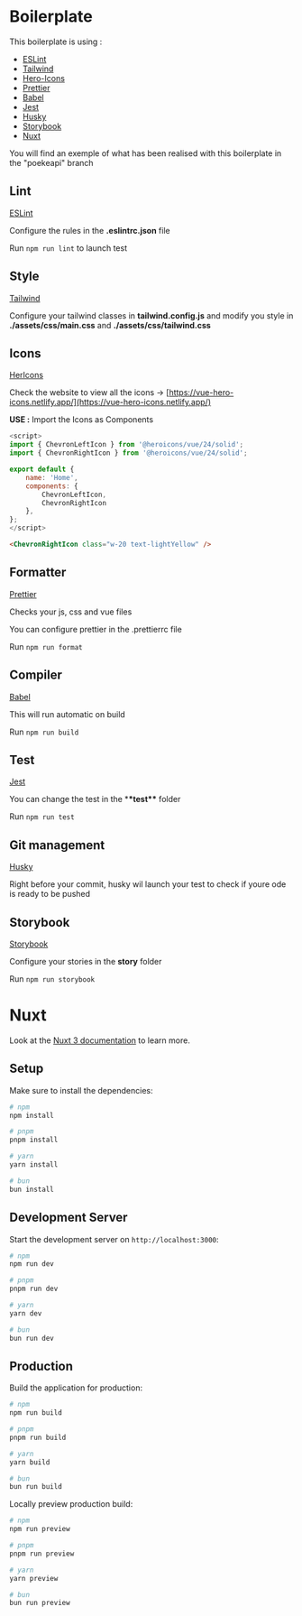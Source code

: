 # Boilerplate

This boilerplate is using :

- [ESLint](#lint)
- [Tailwind](#style)
- [Hero-Icons](#icons)
- [Prettier](#formatter)
- [Babel](#compiler)
- [Jest](#test)
- [Husky](#compiler)
- [Storybook](#storybook)
- [Nuxt](#git-management)

You will find an exemple of what has been realised with this boilerplate in the "poekeapi" branch

## Lint

[ESLint](https://eslint.org/docs/latest/use/getting-started)

Configure the rules in the **.eslintrc.json** file

Run `npm run lint` to launch test

## Style

[Tailwind](https://tailwindcss.com/docs/installation)

Configure your tailwind classes in **tailwind.config.js** and modify you style in **./assets/css/main.css** and **./assets/css/tailwind.css**

## Icons

[HerIcons](https://vue-hero-icons.netlify.app/)

Check the website to view all the icons -> [https://vue-hero-icons.netlify.app/](https://vue-hero-icons.netlify.app/)

**USE :** Import the Icons as Components

```js
<script>
import { ChevronLeftIcon } from '@heroicons/vue/24/solid';
import { ChevronRightIcon } from '@heroicons/vue/24/solid';

export default {
    name: 'Home',
    components: {
        ChevronLeftIcon,
        ChevronRightIcon
    },
};
</script>
```

```html
<ChevronRightIcon class="w-20 text-lightYellow" />
```

## Formatter

[Prettier](https://prettier.io/docs/en/install)

Checks your js, css and vue files

You can configure prettier in the .prettierrc file

Run `npm run format`

## Compiler

[Babel](https://babeljs.io/setup#installation)

This will run automatic on build

Run `npm run build`

## Test

[Jest](<[https://babeljs.io/setup#installation](https://jestjs.io/docs/getting-started)>)

You can change the test in the \***\*test\*\*** folder

Run `npm run test`

## Git management

[Husky](https://typicode.github.io/husky/getting-started.html)

Right before your commit, husky wil launch your test to check if youre ode is ready to be pushed

## Storybook

[Storybook](https://storybook.nuxtjs.org/)

Configure your stories in the **story** folder

Run `npm run storybook`

# Nuxt

Look at the [Nuxt 3 documentation](https://nuxt.com/docs/getting-started/introduction) to learn more.

## Setup

Make sure to install the dependencies:

```bash
# npm
npm install

# pnpm
pnpm install

# yarn
yarn install

# bun
bun install
```

## Development Server

Start the development server on `http://localhost:3000`:

```bash
# npm
npm run dev

# pnpm
pnpm run dev

# yarn
yarn dev

# bun
bun run dev
```

## Production

Build the application for production:

```bash
# npm
npm run build

# pnpm
pnpm run build

# yarn
yarn build

# bun
bun run build
```

Locally preview production build:

```bash
# npm
npm run preview

# pnpm
pnpm run preview

# yarn
yarn preview

# bun
bun run preview
```
